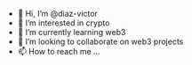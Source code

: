 - 👋 Hi, I’m @diaz-victor
- 👀 I’m interested in crypto
- 🌱 I’m currently learning web3
- 💞️ I’m looking to collaborate on web3 projects
- 📫 How to reach me ...

<!---
diaz-victor/diaz-victor is a ✨ special ✨ repository because its `README.md` (this file) appears on your GitHub profile.
You can click the Preview link to take a look at your changes.
--->
